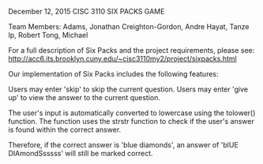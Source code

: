 December 12, 2015				CISC 3110
SIX PACKS GAME

Team Members: 
Adams, Jonathan
Creighton-Gordon, Andre
Hayat, Tanze
Ip, Robert
Tong, Michael

For a full description of Six Packs and the project requirements, please see: 
http://acc6.its.brooklyn.cuny.edu/~cisc3110my2/project/sixpacks.html

Our implementation of Six Packs includes the following features:

Users may enter 'skip' to skip the current question.
Users may enter 'give up' to view the answer to the current question.

The user's input is automatically converted to lowercase using the tolower() function.
The function uses the strstr function to check if the user's answer is found within the correct answer.

Therefore, if the correct answer is 'blue diamonds', an answer of 'blUE DIAmondSsssss' will still be marked correct.

